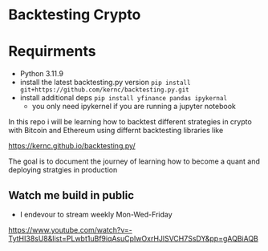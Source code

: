 # Backtesting Crypto
# Requirments
- Python 3.11.9
- install the latest backtesting.py version `pip install git+https://github.com/kernc/backtesting.py.git`
- install additional deps `pip install yfinance pandas ipykernal`
    - you only need ipykernel if you are running a jupyter notebook

In this repo i will be learning how to backtest different strategies in crypto with Bitcoin and Ethereum using differnt backtesting libraries like

https://kernc.github.io/backtesting.py/

The goal is to document the journey of learning how to become a quant and deploying stratgies in production

## Watch me build in public

- I endevour to stream weekly Mon-Wed-Friday

https://www.youtube.com/watch?v=-TytHI38sU8&list=PLwbt1uBf9iqAsuCpIwOxrHJlSVCH7SsDY&pp=gAQBiAQB
